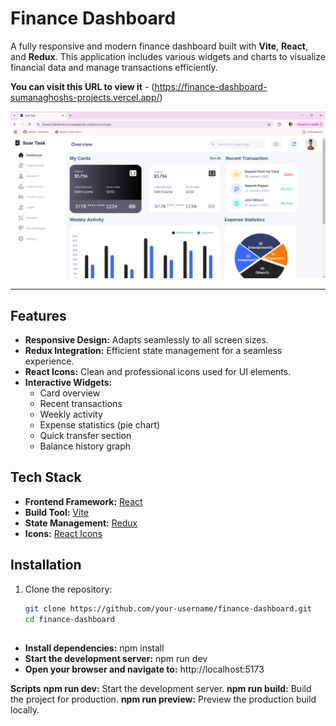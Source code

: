 # Finance Dashboard

A fully responsive and modern finance dashboard built with **Vite**, **React**, and **Redux**. This application includes various widgets and charts to visualize financial data and manage transactions efficiently.

**You can visit this URL to view it** - (https://finance-dashboard-sumanaghoshs-projects.vercel.app/)

<!-- ![Finance Dashboard Screenshot](./screenshot.png) -->
![Finance Dashboard Screenshot](./src/assets/screenshot.png)

---

## Features

- **Responsive Design:** Adapts seamlessly to all screen sizes.
- **Redux Integration:** Efficient state management for a seamless experience.
- **React Icons:** Clean and professional icons used for UI elements.
- **Interactive Widgets:**
  - Card overview
  - Recent transactions
  - Weekly activity
  - Expense statistics (pie chart)
  - Quick transfer section
  - Balance history graph

## Tech Stack

- **Frontend Framework:** [React](https://reactjs.org/)
- **Build Tool:** [Vite](https://vitejs.dev/)
- **State Management:** [Redux](https://redux.js.org/)
- **Icons:** [React Icons](https://react-icons.github.io/react-icons/)

## Installation

1. Clone the repository:
   ```bash
   git clone https://github.com/your-username/finance-dashboard.git
   cd finance-dashboard
##
- **Install dependencies:** npm install
- **Start the development server:** npm run dev
- **Open your browser and navigate to:** http://localhost:5173

**Scripts**
**npm run dev:** Start the development server.
**npm run build:** Build the project for production.
**npm run preview:** Preview the production build locally.

